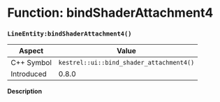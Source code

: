 
# Function: bindShaderAttachment4
### `LineEntity:bindShaderAttachment4()`

| Aspect | Value |
| --- | --- |
| C++ Symbol | `kestrel::ui::bind_shader_attachment4()` |
| Introduced | 0.8.0 |

**Description**


